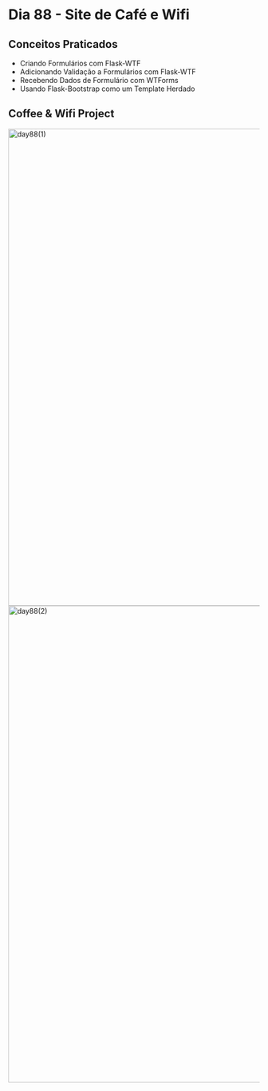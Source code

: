 # Dia 88 - Site de Café e Wifi

## Conceitos Praticados

* Criando Formulários com Flask-WTF
* Adicionando Validação a Formulários com Flask-WTF
* Recebendo Dados de Formulário com WTForms
* Usando Flask-Bootstrap como um Template Herdado

## Coffee & Wifi Project

<img width="956" alt="day88(1)" src="https://user-images.githubusercontent.com/98851253/170368757-8028b4a6-a5ff-476f-9868-3c11007368c6.png">
<img width="956" alt="day88(2)" src="https://user-images.githubusercontent.com/98851253/170368762-22d53aab-3d8c-4805-8027-a05ad8554831.png">
